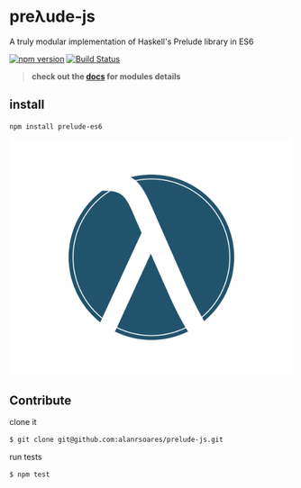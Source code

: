 # preλude-js
A truly modular implementation of Haskell's Prelude library in ES6

[![npm version](https://badge.fury.io/js/prelude-es6.svg)](http://badge.fury.io/js/prelude-es6)
[![Build Status](https://travis-ci.org/alanrsoares/prelude-js.svg?branch=master)](https://travis-ci.org/alanrsoares/prelude-js)


> **check out the [docs](/docs/README.md) for modules details**


## install

```bash
npm install prelude-es6
```

![alt tag](/logo2.png)

## Contribute

clone it
```bash
$ git clone git@github.com:alanrsoares/prelude-js.git
```

run tests
```bash
$ npm test
```

